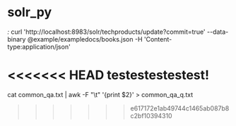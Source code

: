 # solr_py
<delete><query>*:*</query></delete>
curl 'http://localhost:8983/solr/techproducts/update?commit=true' --data-binary @example/exampledocs/books.json -H 'Content-type:application/json'

<<<<<<< HEAD
testestestestest!
=======
cat common_qa.txt | awk -F "\t" '{print $2}' > common_qa_q.txt

>>>>>>> e617172e1ab49744c1465ab087b8c2bf10394310
